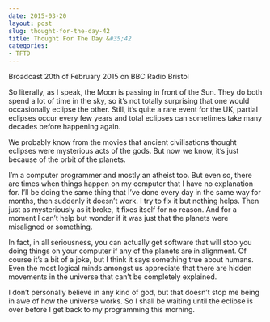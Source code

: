 ```yaml
---
date: 2015-03-20
layout: post
slug: thought-for-the-day-42
title: Thought For The Day &#35;42
categories:
- TFTD
---
```


Broadcast 20th of February 2015 on BBC Radio Bristol

So literally, as I speak, the Moon is passing in front of the Sun. They do both spend a lot of time in the sky, so it’s not totally surprising that one would occasionally eclipse the other. Still, it’s quite a rare event for the UK, partial eclipses occur every few years and total eclipses can sometimes take many decades before happening again.

We probably know from the movies that ancient civilisations thought eclipses were mysterious acts of the gods. But now we know, it’s just because of the orbit of the planets.

I’m a computer programmer and mostly an atheist too. But even so, there are times when things happen on my computer that I have no explanation for. I’ll be doing the same thing that I’ve done every day in the same way for months, then suddenly it doesn’t work. I try to fix it but nothing helps. Then just as mysteriously as it broke, it fixes itself for no reason. And for a moment I can’t help but wonder if it was just that the planets were misaligned or something.

In fact, in all seriousness, you can actually get software that will stop you doing things on your computer if any of the planets are in alignment. Of course it’s a bit of a joke, but I think it says something true about humans. Even the most logical minds amongst us appreciate that there are hidden movements in the universe that can’t be completely explained.

I don’t personally believe in any kind of god, but that doesn’t stop me being in awe of how the universe works. So I shall be waiting until the eclipse is over before I get back to my programming this morning.
